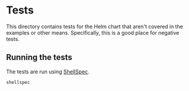 # Tests

This directory contains tests for the Helm chart that aren't covered in the
examples or other means. Specifically, this is a good place for negative
tests.

## Running the tests

The tests are run using [ShellSpec](https://shellspec.info/).

```bash
shellspec
```
